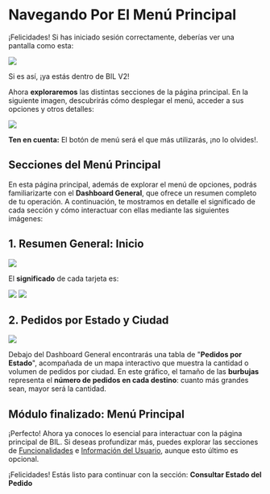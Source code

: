 # Navegando Por El Menú Principal

¡Felicidades! Si has iniciado sesión correctamente, deberías ver una pantalla como esta:  

<img src="https://josemaestreb.github.io/docs.bil_v2/_asset/01-%20Inicio%2C%20login%20y%20editar%20perfil/004-inicio_sin_blur.png" />

Si es así, ¡ya estás dentro de BIL V2!  

Ahora **exploraremos** las distintas secciones de la página principal. En la siguiente imagen, descubrirás cómo desplegar el menú, acceder a sus opciones y otros detalles:  

<img src="https://josemaestreb.github.io/docs.bil_v2/_asset/01-%20Inicio%2C%20login%20y%20editar%20perfil/003-inicio.png" />  

**Ten en cuenta:** El botón de menú será el que más utilizarás, ¡no lo olvides!.  
  

## Secciones del Menú Principal
En esta página principal, además de explorar el menú de opciones, podrás familiarizarte con el **Dashboard General**, que ofrece un resumen completo de tu operación. A continuación, te mostramos en detalle el significado de cada sección y cómo interactuar con ellas mediante las siguientes imágenes:  
  

## 1. Resumen General: Inicio
<img src="https://josemaestreb.github.io/docs.bil_v2/_asset/01-%20Inicio%2C%20login%20y%20editar%20perfil/005-resumen_general.png" />  
  

El **significado** de cada tarjeta es:  

<img src="https://josemaestreb.github.io/docs.bil_v2/_asset/01-%20Inicio%2C%20login%20y%20editar%20perfil/006-resumen_recepciones.png" />

<img src="https://josemaestreb.github.io/docs.bil_v2/_asset/01-%20Inicio%2C%20login%20y%20editar%20perfil/007-resumen_pedidos.png" />


## 2. Pedidos por Estado y Ciudad
<img src="https://josemaestreb.github.io/docs.bil_v2/_asset/01-%20Inicio%2C%20login%20y%20editar%20perfil/014-tabla_estado_pedidos.png" />
  

Debajo del Dashboard General encontrarás una tabla de "**Pedidos por Estado**", acompañada de un mapa interactivo que muestra la cantidad o volumen de pedidos por ciudad. En este gráfico, el tamaño de las **burbujas** representa el **número de pedidos en cada destino**: cuanto más grandes sean, mayor será la cantidad.  


## Módulo finalizado: Menú Principal
¡Perfecto! Ahora ya conoces lo esencial para interactuar con la página principal de BIL. Si deseas profundizar más, puedes explorar las secciones de [Funcionalidades](editor/command-palette.md) e [Información del Usuario](editor/command-palette.md), aunque esto último es opcional.  

¡Felicidades! Estás listo para continuar con la sección: **Consultar Estado del Pedido**